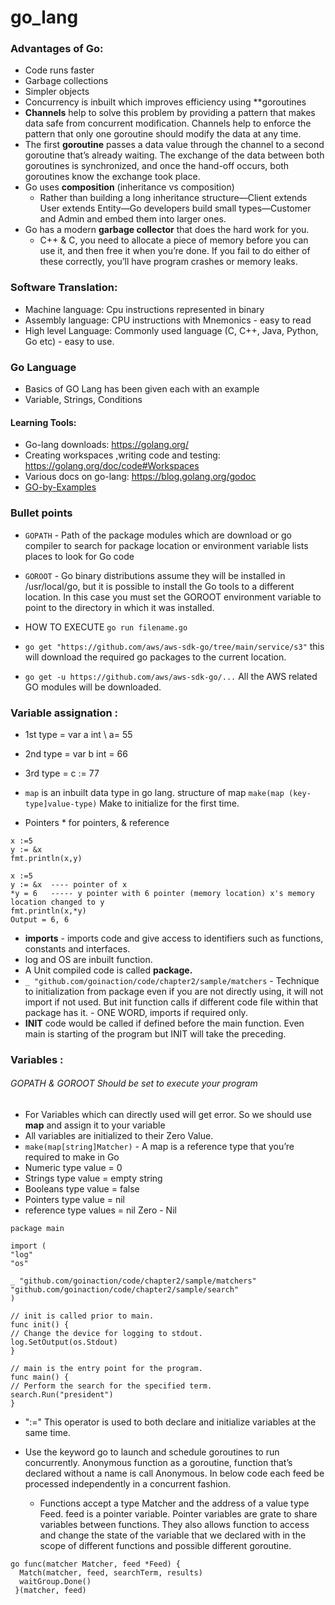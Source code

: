 # go_lang


### Advantages of Go:
-	Code runs faster
-	Garbage collections
-	Simpler objects
-	Concurrency is inbuilt which improves efficiency using **goroutines
-	**Channels** help to solve this problem by providing a pattern that makes data safe from
concurrent modification. Channels help to enforce the pattern that only one goroutine should modify the data at any time.
  - The first **goroutine** passes a data value through the channel to a second goroutine that’s already waiting. The exchange of the data between both goroutines is synchronized, and once the hand-off occurs, both goroutines know the exchange took place.
- Go uses **composition** (inheritance vs composition) 
  -  Rather than building a long inheritance structure—Client extends User extends Entity—Go developers build small types—Customer and Admin and embed them into larger ones.
- Go has a modern **garbage collector** that does the hard work for you.
  - C++ & C, you need to allocate a piece of memory before you can use it, and then free it when you’re done. If you fail to do either of these correctly, you’ll have program crashes or memory leaks.
  


### Software Translation:
-	Machine language: Cpu instructions represented in binary
-	Assembly language: CPU instructions with Mnemonics - easy to read
-	High level Language: Commonly used language (C, C++, Java, Python, Go etc) - easy to use.



### Go Language
- Basics of GO Lang has been given each with an example 
- Variable, Strings, Conditions 

#### Learning Tools:
- Go-lang downloads: https://golang.org/
- Creating workspaces ,writing code and testing: https://golang.org/doc/code#Workspaces
- Various docs on go-lang: https://blog.golang.org/godoc
- [GO-by-Examples](https://gobyexample.com/)



### Bullet points 
- `GOPATH` - Path of the package modules which are download or go compiler to search for package location or environment variable lists places to look for Go code


- `GOROOT` - Go binary distributions assume they will be installed in /usr/local/go, but it is possible to install the Go tools to a different location. In this case you must set the GOROOT environment variable to point to the directory in which it was installed. 


- HOW TO EXECUTE `go run filename.go`


- `go get "https://github.com/aws/aws-sdk-go/tree/main/service/s3"` this will download the required go packages to the current location.

- `go get -u https://github.com/aws/aws-sdk-go/...` All the AWS related GO modules will be downloaded.


### Variable assignation :

- 1st type =  var a int \\ a= 55

- 2nd type = var b int = 66

- 3rd type = c := 77

- `map` is an inbuilt data type in go lang. structure of map `make(map (key-type]value-type)` Make to initialize for the first time.

- Pointers * for pointers, & reference 
```
x :=5
y := &x
fmt.println(x,y) 

```
```
x :=5
y := &x  ---- pointer of x
*y = 6   ----- y pointer with 6 pointer (memory location) x's memory location changed to y
fmt.println(x,*y) 
Output = 6, 6
```

- **imports** - imports code and give access to identifiers such as functions, constants and interfaces.
- log and OS are inbuilt function.
- A Unit compiled code is called **package.**
- `_ "github.com/goinaction/code/chapter2/sample/matchers` - Technique to initialization from package even if you are not directly using, it will not import if not used. But init function calls if different code file within that package has it. - ONE WORD, imports if required only.
- **INIT** code would be called if defined before the main function. Even main is starting of the program but INIT will take the preceding.


### Variables :

###### GOPATH & GOROOT Should be set to execute your program
- For Variables which can directly used will get error. So we should use **map** and assign it to your variable
- All variables are initialized to their Zero Value. 
- `make(map[string]Matcher)` - A map is a reference type that you’re required to make in Go
- Numeric type value = 0
- Strings type value = empty string
- Booleans type value = false
- Pointers type value = nil
- reference type values = nil Zero - Nil

```
package main

import (
"log"
"os"

_ "github.com/goinaction/code/chapter2/sample/matchers"
"github.com/goinaction/code/chapter2/sample/search"
)

// init is called prior to main.
func init() {
// Change the device for logging to stdout.
log.SetOutput(os.Stdout)
}

// main is the entry point for the program.
func main() {
// Perform the search for the specified term.
search.Run("president")
}
```
- ":=" This operator is used to both declare and initialize variables at the same time.
- Use the keyword go to launch and schedule goroutines to run concurrently. Anonymous function as a goroutine,  function that’s declared without a name is call Anonymous. In below code each feed be processed independently in a concurrent fashion. 

  - Functions accept a type Matcher and the address of a value type Feed. feed is a pointer variable. Pointer variables are grate to share variables between functions. They also allows function to access and change the state of the variable that we declared with in the scope of different functions and possible different goroutine.
  

```
go func(matcher Matcher, feed *Feed) {
  Match(matcher, feed, searchTerm, results)
  waitGroup.Done()
 }(matcher, feed)
```
